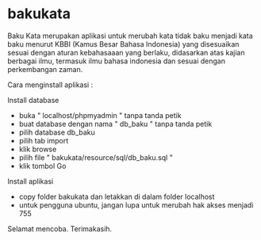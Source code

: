 bakukata
========

Baku Kata merupakan aplikasi untuk merubah kata tidak baku menjadi kata baku menurut KBBI (Kamus Besar Bahasa Indonesia) yang disesuaikan sesuai dengan aturan kebahasaaan yang berlaku, didasarkan atas kajian berbagai ilmu, termasuk ilmu bahasa indonesia dan sesuai dengan perkembangan zaman.


Cara menginstall aplikasi :

Install database
- buka " localhost/phpmyadmin " tanpa tanda petik
- buat database dengan nama " db_baku " tanpa tanda petik
- pilih database db_baku
- pilih tab import 
- klik browse
- pilih file " bakukata/resource/sql/db_baku.sql "
- klik tombol Go

Install aplikasi
- copy folder bakukata dan letakkan di dalam folder localhost
- untuk pengguna ubuntu, jangan lupa untuk merubah hak akses menjadi 755


Selamat mencoba.
Terimakasih.
